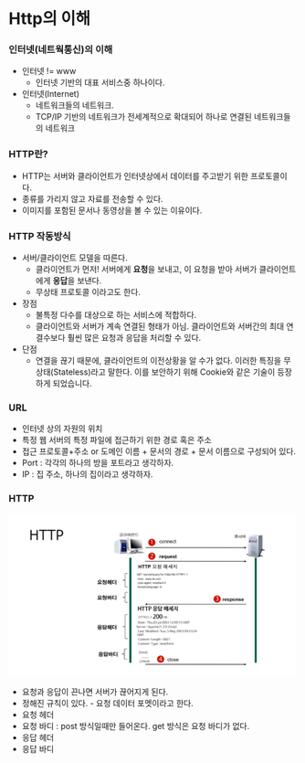 # Http의 이해

### 인터넷(네트웍통신)의 이해

- 인터넷 != www
  - 인터넷 기반의 대표 서비스중 하나이다.
- 인터넷(Internet)
  - 네트워크들의 네트워크.
  - TCP/IP 기반의 네트워크가 전세계적으로 확대되어 하나로 연결된 네트워크들의 네트워크



### HTTP란?

- HTTP는 서버와 클라이언트가 인터넷상에서 데이터를 주고받기 위한 프로토콜이다.
- 종류를 가리지 않고 자료를 전송할 수 있다. 
- 이미지를 포함된 문서나 동영상을 볼 수 있는 이유이다.



### HTTP 작동방식

- 서버/클라이언트 모델을 따른다.
  - 클라이언트가 먼저! 서버에게 **요청**을 보내고, 이 요청을 받아 서버가 클라이언트에게 **응답**을 보낸다.
  - 무상태 프로토콜 이라고도 한다.
- 장점
  - 불특정 다수를 대상으로 하는 서비스에 적합하다. 
  - 클라이언트와 서버가 계속 연결된 형태가 아님. 클라이언트와 서버간의 최대 연결수보다 훨씬 많은 요청과 응답을 처리할 수 있다.
- 단점 
  - 연결을 끊기 때문에, 클라이언트의 이전상황을 알 수가 없다. 이러한 특징을 무상태(Stateless)라고 말한다. 이를 보안하기 위해 Cookie와 같은 기술이 등장하게 되었습니다.

### 

### URL

- 인터넷 상의 자원의 위치
- 특정 웹 서버의 특정 파일에 접근하기 위한 경로 혹은 주소
- 접근 프로토콜+주소 or 도메인 이름  + 문서의 경로 + 문서 이름으로 구성되어 있다.
- Port : 각각의 하나의 방을 포트라고 생각하자.
- IP : 집 주소, 하나의 집이라고 생각하자.



### HTTP

![1561636976787](img/1561636976787.png)

- 요청과 응답이 끈나면 서버가 끊어지게 된다. 
- 정해진 규칙이 있다. - 요청 데이터 포멧이라고 한다.
- 요청 헤더
- 요청 바디 : post 방식일때만 들어온다. get 방식은 요청 바디가 없다.
- 응답 헤더 
- 응답 바디
